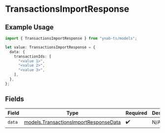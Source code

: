 # TransactionsImportResponse

## Example Usage

```typescript
import { TransactionsImportResponse } from "ynab-ts/models";

let value: TransactionsImportResponse = {
  data: {
    transactionIds: [
      "<value 1>",
      "<value 2>",
      "<value 3>",
    ],
  },
};
```

## Fields

| Field                                                                                | Type                                                                                 | Required                                                                             | Description                                                                          |
| ------------------------------------------------------------------------------------ | ------------------------------------------------------------------------------------ | ------------------------------------------------------------------------------------ | ------------------------------------------------------------------------------------ |
| `data`                                                                               | [models.TransactionsImportResponseData](../models/transactionsimportresponsedata.md) | :heavy_check_mark:                                                                   | N/A                                                                                  |